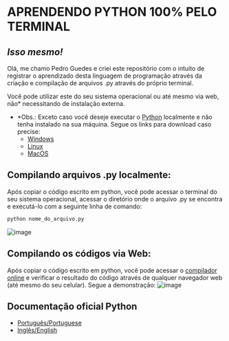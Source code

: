 # APRENDENDO PYTHON 100% PELO TERMINAL
## _Isso mesmo!_

Olá, me chamo Pedro Guedes e criei este repositório com o intuito de registrar o aprendizado desta linguagem de programação através da criação e compilação de arquivos .py através do próprio terminal. 

Você pode utilizar este do seu sistema operacional ou até mesmo via web, não* necessitando de instalação externa.
- *Obs.: Exceto caso você deseje executar o [Python] localmente e não tenha instalado na sua máquina. Segue os links para download caso precise:
  - [Windows][PyWindows]
  - [Linux][PyLinux]
  - [MacOS][PyMacOS]

## Compilando arquivos .py localmente:
Após copiar o código escrito em python, você pode acessar o terminal do seu sistema operacional, acessar o diretório onde o arquivo .py se encontra e executá-lo com a seguinte linha de comando:
```sh
python nome_do_arquivo.py
```
![image](https://github.com/pedroaugustorgg/estudopython/assets/80770771/7af857c0-5d24-4857-ade7-69ceca7d7eff)
 
## Compilando os códigos via Web:
Após copiar o código escrito em python, você pode acessar o [compilador online][WebPythonCompiler] e verificar o resultado do código através de qualquer navegador web (até mesmo do seu celular). Segue a demonstração:
![image](https://github.com/pedroaugustorgg/estudopython/assets/80770771/c8512a07-3075-4c81-9cc9-1cab51a0d3ff)

## Documentação oficial Python
- [Português/Portuguese][docpt]
- [Inglês/English][doceng]

[Python]: <https://www.python.org/downloads/>
[PyWindows]: <https://www.python.org/downloads/windows/>
[PyLinux]: <https://www.python.org/downloads/source/>
[PyMacOS]: <https://www.python.org/downloads/macos/>
[WebPythonCompiler]: <https://www.onlinegdb.com/online_python_compiler>
[docpt]: <https://docs.python.org/pt-br/3/>
[doceng]: <https://docs.python.org/3/>
